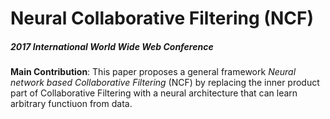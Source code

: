 # Neural Collaborative Filtering (NCF)

##### *2017 International World Wide Web Conference*

**Main Contribution**: This paper proposes a general framework *Neural network based Collaborative Filtering* (NCF) by replacing the inner product part of Collaborative Filtering with a neural architecture that can learn arbitrary functiuon from data.  
